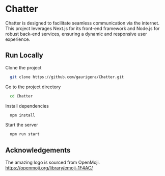 
# Chatter

Chatter is designed to facilitate seamless communication via the internet. This project leverages Next.js for its front-end framework and Node.js for robust back-end services, ensuring a dynamic and responsive user experience.

## Run Locally

Clone the project

```bash
  git clone https://github.com/gaurigera/Chatter.git
```

Go to the project directory

```bash
  cd Chatter
```

Install dependencies

```bash
  npm install
```

Start the server

```bash
  npm run start
```


## Acknowledgements
The amazing logo is sourced from OpenMoji.
https://openmoji.org/library/emoji-1F4AC/